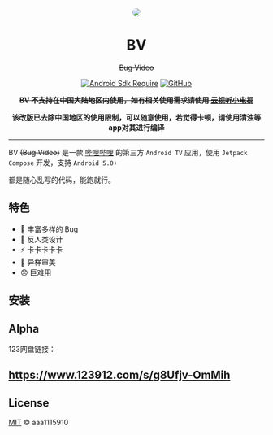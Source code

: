 <div align="center">

<img src="app/src/main/res/drawable/ic_banner.webp" style="border-radius: 24px; margin-top: 32px;"/>

# BV

~~Bug Video~~

[![Android Sdk Require](https://img.shields.io/badge/Android-5.0%2B-informational?logo=android)](https://apilevels.com/#:~:text=Jetpack%20Compose%20requires%20a%20minSdk%20of%2021%20or%20higher)
[![GitHub](https://img.shields.io/github/license/aaa1115910/bv)](https://github.com/aaa1115910/bv)


~~**BV 不支持在中国大陆地区内使用，如有相关使用需求请使用 [云视听小电视](https://app.bilibili.com)**~~


**该改版已去除中国地区的使用限制，可以随意使用，若觉得卡顿，请使用清浊等app对其进行编译**

</div>

---
BV ~~(Bug Video)~~ 是一款 [哔哩哔哩](https://www.bilibili.com) 的第三方 `Android TV`
应用，使用 `Jetpack Compose` 开发，支持 `Android 5.0+`

都是随心乱写的代码，能跑就行。

## 特色

- :bug: 丰富多样的 Bug
- :children_crossing: 反人类设计
- :zap: 卡卡卡卡卡
- :art: 异样审美
- :disappointed: 巨难用

## 安装

## Alpha

123网盘链接：
## https://www.123912.com/s/g8Ufjv-OmMih

## License

[MIT](LICENSE) © aaa1115910
